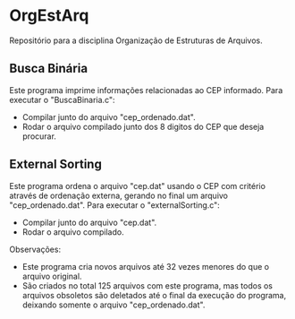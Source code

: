# OrgEstArq
Repositório para a disciplina Organização de Estruturas de Arquivos.

## Busca Binária

Este programa imprime informações relacionadas ao CEP informado. Para executar o "BuscaBinaria.c":

- Compilar junto do arquivo "cep_ordenado.dat".
- Rodar o arquivo compilado junto dos 8 digitos do CEP que deseja procurar.

## External Sorting

Este programa ordena o arquivo "cep.dat" usando o CEP com critério através de ordenação externa, gerando no final um arquivo "cep_ordenado.dat". Para executar o "externalSorting.c":

- Compilar junto do arquivo "cep.dat".
- Rodar o arquivo compilado.

Observações:
- Este programa cria novos arquivos até 32 vezes menores do que o arquivo original.
- São criados no total 125 arquivos com este programa, mas todos os arquivos obsoletos são deletados até o final da execução do programa, deixando somente o arquivo "cep_ordenado.dat".
